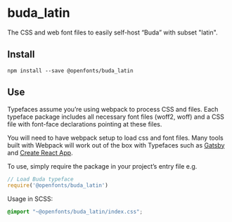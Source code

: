 
# buda_latin

The CSS and web font files to easily self-host “Buda” with subset "latin".

## Install

`npm install --save @openfonts/buda_latin`

## Use

Typefaces assume you’re using webpack to process CSS and files. Each typeface
package includes all necessary font files (woff2, woff) and a CSS file with
font-face declarations pointing at these files.

You will need to have webpack setup to load css and font files. Many tools built
with Webpack will work out of the box with Typefaces such as [Gatsby](https://github.com/gatsbyjs/gatsby)
and [Create React App](https://github.com/facebookincubator/create-react-app).

To use, simply require the package in your project’s entry file e.g.

```javascript
// Load Buda typeface
require('@openfonts/buda_latin')
```

Usage in SCSS:
```scss
@import "~@openfonts/buda_latin/index.css";
```
